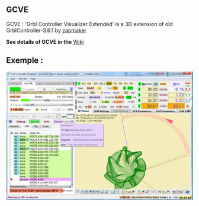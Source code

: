GCVE
---

GCVE  : 'Grbl Controller Visualizer Extended' is a 3D extension of old GrblController-3.6.1 
        by [zapmaker](https://github.com/zapmaker/GrblHoming)
        
        
**See details of GCVE in the**  [Wiki](<https://github.com/LETARTARE/GCVE/wiki>)

## Exemple :
![GCV-19.05](https://github.com/LETARTARE/GCV/raw/Images/19.x/GCV-qt5-win32.png)
